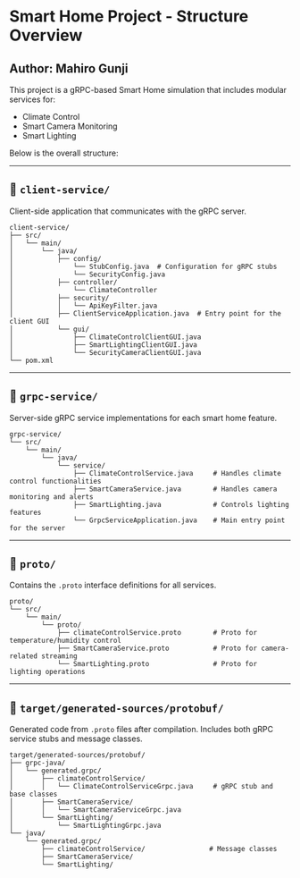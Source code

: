 # Smart Home Project - Structure Overview

## Author: **Mahiro Gunji** 

This project is a gRPC-based Smart Home simulation that includes modular services for:

-  Climate Control  
-  Smart Camera Monitoring  
-  Smart Lighting  

Below is the overall structure:

---

## 📁 `client-service/`

Client-side application that communicates with the gRPC server.

```
client-service/
├── src/
│   └── main/
│       └── java/
│           ├── config/
│               └── StubConfig.java  # Configuration for gRPC stubs
│               └── SecurityConfig.java               
│           ├── controller/
│               └── ClimateController
│           ├── security/                   
│           │   └── ApiKeyFilter.java 
│           ├── ClientServiceApplication.java  # Entry point for the client GUI
│           └── gui/                
│               ├── ClimateControlClientGUI.java
│               ├── SmartLightingClientGUI.java
│               └── SecurityCameraClientGUI.java
└── pom.xml

```

---

## 📁 `grpc-service/`

Server-side gRPC service implementations for each smart home feature.

```
grpc-service/
└── src/
    └── main/
        └── java/
            └── service/
                ├── ClimateControlService.java     # Handles climate control functionalities
                ├── SmartCameraService.java        # Handles camera monitoring and alerts
                ├── SmartLighting.java             # Controls lighting features
                └── GrpcServiceApplication.java    # Main entry point for the server

```

---

## 📁 `proto/`

Contains the `.proto` interface definitions for all services.

```
proto/
└── src/
    └── main/
        └── proto/
            ├── climateControlService.proto        # Proto for temperature/humidity control
            ├── SmartCameraService.proto           # Proto for camera-related streaming
            └── SmartLighting.proto                # Proto for lighting operations

```


---

## 📁 `target/generated-sources/protobuf/`

Generated code from `.proto` files after compilation. Includes both gRPC service stubs and message classes.

```
target/generated-sources/protobuf/
├── grpc-java/
│   └── generated.grpc/
│       ├── climateControlService/
│       │   └── ClimateControlServiceGrpc.java     # gRPC stub and base classes
│       ├── SmartCameraService/
│       │   └── SmartCameraServiceGrpc.java
│       └── SmartLighting/
│           └── SmartLightingGrpc.java
└── java/
    └── generated.grpc/
        ├── climateControlService/                # Message classes
        ├── SmartCameraService/
        └── SmartLighting/
```


